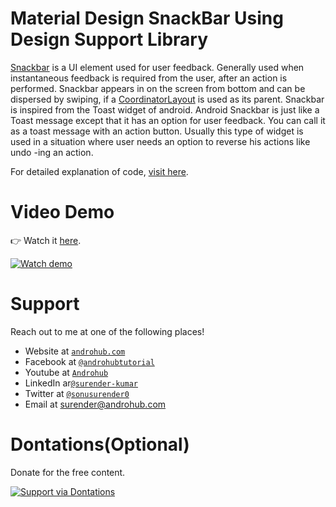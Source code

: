 # Material Design SnackBar Using Design Support Library
[Snackbar](https://developer.android.com/intl/ru/reference/android/support/design/widget/Snackbar.html) is a UI element used for user feedback. Generally used when instantaneous feedback is required from the user, after an action is performed. Snackbar appears in on the screen from bottom and can be dispersed by swiping, if a [CoordinatorLayout](https://developer.android.com/reference/android/support/design/widget/CoordinatorLayout.html) is used as its parent. Snackbar is inspired from the Toast widget of android. Android Snackbar is just like a Toast message except that it has an option for user feedback. You can call it as a toast message with an action button. Usually this type of widget is used in a situation where user needs an option to reverse his actions like undo -ing an action.

For detailed explanation of code, [visit here](http://www.androhub.com/android-material-design-snackbar-using-design-support-library/).

# Video Demo
👉 Watch it <a href="https://youtu.be/qwLi0oU5_BU">here</a>.
<br>

[![Watch demo](http://i3.ytimg.com/vi/qwLi0oU5_BU/hqdefault.jpg)](https://youtu.be/qwLi0oU5_BU)

# Support
Reach out to me at one of the following places!

- Website at <a href="http://www.androhub.com/" target="_blank">`androhub.com`</a>
- Facebook at <a href="https://www.facebook.com/androhubtutorial/" target="_blank">`@androhubtutorial`</a>
- Youtube at <a href="https://www.youtube.com/channel/UCHJh3E9mtRzbM3WVVl9glJg" target="_blank">`Androhub`</a>
- LinkedIn ar<a href="https://www.linkedin.com/in/surender-kumar-681472a8?originalSubdomain=in" target="_blank">`@surender-kumar`</a>
- Twitter at <a href="https://twitter.com/sonusurender0/" target="_blank">`@sonusurender0`</a>
- Email at surender@androhub.com

# Dontations(Optional)
Donate for the free content.
<br>

[![Support via Dontations](https://www.paypalobjects.com/en_GB/i/btn/btn_donateCC_LG.gif)](https://www.paypal.com/cgi-bin/webscr?cmd=_donations&business=sonu.surendra0%40gmail.com&currency_code=USD&source=url)
